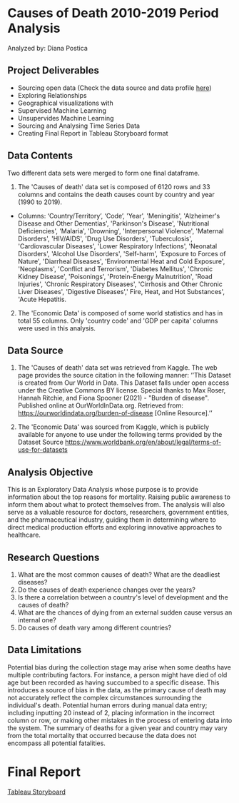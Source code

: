 # Causes of Death 2010-2019 Period Analysis
Analyzed by: Diana Postica
##

## Project Deliverables
+ Sourcing open data (Check the data source and data profile [here](https://github.com/dianndp/causes_of_death_2010-2019/raw/main/data_source_and_profile.docx))
+ Exploring Relationships
+ Geographical visualizations with
+ Supervised Machine Learning
+ Unsupervides Machine Learning
+ Sourcing and Analysing Time Series Data
+ Creating Final Report in Tableau Storyboard format

## Data Contents
Two different data sets were merged to form one final dataframe.

1. The 'Causes of death' data set is composed of 6120 rows and 33 columns and contains the death causes count by country and year (1990 to 2019).
- Columns: ‘Country/Territory’, ‘Code’, 'Year', 'Meningitis', 'Alzheimer's Disease and Other Dementias', 'Parkinson's Disease', 'Nutritional Deficiencies', 'Malaria', 'Drowning', 'Interpersonal Violence', 'Maternal Disorders', 'HIV/AIDS', 'Drug Use Disorders', 'Tuberculosis', 'Cardiovascular Diseases', 'Lower Respiratory Infections', 'Neonatal Disorders', 'Alcohol Use Disorders', 'Self-harm', 'Exposure to Forces of Nature', 'Diarrheal Diseases', 'Environmental Heat and Cold Exposure', 'Neoplasms', 'Conflict and Terrorism', 'Diabetes Mellitus', 'Chronic Kidney Disease', 'Poisonings', 'Protein-Energy Malnutrition',  'Road Injuries', 'Chronic Respiratory Diseases', 'Cirrhosis and Other Chronic Liver Diseases', 'Digestive Diseases',' Fire, Heat, and Hot Substances', 'Acute Hepatitis.

2. The 'Economic Data' is composed of some world statistics and has in total 55 columns. Only 'country code' and 'GDP per capita' columns were used in this analysis.

   
## Data Source
1. The 'Causes of death' data set was retrieved from Kaggle.
The web page provides the source citation in the following manner: ‘’This Dataset is created from Our World in Data. This Dataset falls under open access under the Creative Commons BY license. Special thanks to Max Roser, Hannah Ritchie, and Fiona Spooner (2021) - "Burden of disease". Published online at OurWorldInData.org. Retrieved from: https://ourworldindata.org/burden-of-disease [Online Resource].’’

2. The 'Economic Data' was sourced from Kaggle, which is publicly available for anyone to use under the following terms provided by the Dataset Source
https://www.worldbank.org/en/about/legal/terms-of-use-for-datasets

## Analysis Objective
This is an Exploratory Data Analysis whose purpose is to provide information about the top reasons for mortality. Raising public awareness to inform them about what to protect themselves from. The analysis will also serve as a valuable resource for doctors, researchers, government entities, and the pharmaceutical industry, guiding them in determining where to direct medical production efforts and exploring innovative approaches to healthcare.

## Research Questions
1.	What are the most common causes of death? What are the deadliest diseases? 
2.	Do the causes of death experience changes over the years?
3.	Is there a correlation between a country's level of development and the causes of death?
4.	What are the chances of dying from an external sudden cause versus an internal one?
5.	Do causes of death vary among different countries?

 ## Data Limitations
Potential bias during the collection stage may arise when some deaths have multiple contributing factors. For instance, a person might have died of old age but been recorded as having succumbed to a specific disease. This introduces a source of bias in the data, as the primary cause of death may not accurately reflect the complex circumstances surrounding the individual's death.
Potential human errors during manual data entry; including inputting 20 instead of 2, placing information in the incorrect column or row, or making other mistakes in the process of entering data into the system.
The summary of deaths for a given year and country may vary from the total mortality that occurred because the data does not encompass all potential fatalities.

# Final Report
[Tableau Storyboard](https://public.tableau.com/app/profile/diana.postica/viz/CausesofDeath_17011219322430/Story1?publish=yes)

